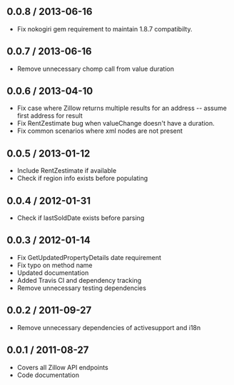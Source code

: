 ## 0.0.8 / 2013-06-16

  * Fix nokogiri gem requirement to maintain 1.8.7 compatibilty.

## 0.0.7 / 2013-06-16

  * Remove unnecessary chomp call from value duration

## 0.0.6 / 2013-04-10
  
  * Fix case where Zillow returns multiple results for an address -- assume first address for result
  * Fix RentZestimate bug when valueChange doesn't have a duration.
  * Fix common scenarios where xml nodes are not present

## 0.0.5 / 2013-01-12

  * Include RentZestimate if available
  * Check if region info exists before populating

## 0.0.4 / 2012-01-31

  * Check if lastSoldDate exists before parsing

## 0.0.3 / 2012-01-14

  * Fix GetUpdatedPropertyDetails date requirement
  * Fix typo on method name
  * Updated documentation
  * Added Travis CI and dependency tracking
  * Remove unnecessary testing dependencies

## 0.0.2 / 2011-09-27

  * Remove unnecessary dependencies of activesupport and i18n

## 0.0.1 / 2011-08-27

  * Covers all Zillow API endpoints
  * Code documentation

